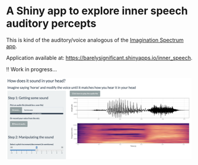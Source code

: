 # A Shiny app to explore inner speech auditory percepts

This is kind of the auditory/voice analogous of the [Imagination Spectrum app](https://imaginationspectrum.com/visualize).

Application available at: <https://barelysignificant.shinyapps.io/inner_speech>.

!! Work in progress...

<img src="demo.png" align="center" width="500px">
